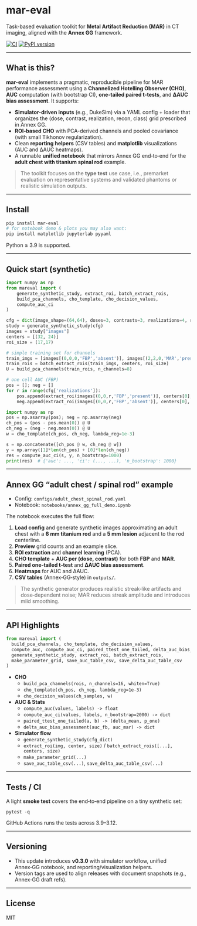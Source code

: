 # mar-eval

Task-based evaluation toolkit for **Metal Artifact Reduction (MAR)** in CT imaging, aligned with the **Annex GG** framework.

[![CI](https://github.com/cdc15000/mar-eval/actions/workflows/tests.yml/badge.svg)](https://github.com/cdc15000/mar-eval/actions/workflows/tests.yml)
[![PyPI version](https://img.shields.io/pypi/v/mar-eval.svg)](https://pypi.org/project/mar-eval/)

---

## What is this?

**mar-eval** implements a pragmatic, reproducible pipeline for MAR performance assessment using a **Channelized Hotelling Observer (CHO)**, **AUC** computation (with bootstrap CI), **one‑tailed paired t‑tests**, and **ΔAUC bias assessment**. It supports:

- **Simulator-driven inputs** (e.g., DukeSim) via a YAML config + loader that organizes the (dose, contrast, realization, recon, class) grid prescribed in Annex GG.
- **ROI‑based CHO** with PCA-derived channels and pooled covariance (with small Tikhonov regularization).
- Clean **reporting helpers** (CSV tables) and **matplotlib** visualizations (AUC and ΔAUC heatmaps).
- A runnable **unified notebook** that mirrors Annex GG end‑to‑end for the **adult chest with titanium spinal rod** example.

> The toolkit focuses on the **type test** use case, i.e., premarket evaluation on representative systems and validated phantoms or realistic simulation outputs.

---

## Install

```bash
pip install mar-eval
# for notebook demo & plots you may also want:
pip install matplotlib jupyterlab pyyaml
```

Python ≥ 3.9 is supported.

---

## Quick start (synthetic)

```python
import numpy as np
from mareval import (
    generate_synthetic_study, extract_roi, batch_extract_rois,
    build_pca_channels, cho_template, cho_decision_values,
    compute_auc_ci
)

cfg = dict(image_shape=(64,64), doses=3, contrasts=3, realizations=4, rng_seed=0)
study = generate_synthetic_study(cfg)
images = study["images"]
centers = [(32, 24)]
roi_size = (17,17)

# simple training set for channels
train_imgs = [images[(0,0,0,'FBP','absent')], images[(2,2,0,'MAR','present')]]
train_rois = batch_extract_rois(train_imgs, centers, roi_size)
U = build_pca_channels(train_rois, n_channels=8)

# one cell AUC (FBP)
pos = []; neg = []
for r in range(cfg['realizations']):
    pos.append(extract_roi(images[(0,0,r,'FBP','present')], centers[0], roi_size).ravel())
    neg.append(extract_roi(images[(0,0,r,'FBP','absent')], centers[0], roi_size).ravel())

import numpy as np
pos = np.asarray(pos); neg = np.asarray(neg)
ch_pos = (pos - pos.mean(0)) @ U
ch_neg = (neg - neg.mean(0)) @ U
w = cho_template(ch_pos, ch_neg, lambda_reg=1e-3)

s = np.concatenate([ch_pos @ w, ch_neg @ w])
y = np.array([1]*len(ch_pos) + [0]*len(ch_neg))
res = compute_auc_ci(s, y, n_bootstrap=1000)
print(res)  # {'auc': ..., 'ci': (..., ...), 'n_bootstrap': 1000}
```

---

## Annex GG “adult chest / spinal rod” example

- Config: `configs/adult_chest_spinal_rod.yaml`
- Notebook: `notebooks/annex_gg_full_demo.ipynb`

The notebook executes the full flow:

1. **Load config** and generate synthetic images approximating an adult chest with a **6 mm titanium rod** and a **5 mm lesion** adjacent to the rod centerline.
2. **Preview** grid counts and an example slice.
3. **ROI extraction** and **channel learning** (PCA).
4. **CHO template** + **AUC per (dose, contrast)** for both **FBP** and **MAR**.
5. **Paired one‑tailed t‑test** and **ΔAUC bias assessment**.
6. **Heatmaps** for AUC and ΔAUC.
7. **CSV tables** (Annex‑GG‑style) in `outputs/`.

> The synthetic generator produces realistic streak‑like artifacts and dose‑dependent noise; MAR reduces streak amplitude and introduces mild smoothing.

---

## API Highlights

```python
from mareval import (
  build_pca_channels, cho_template, cho_decision_values,
  compute_auc, compute_auc_ci, paired_ttest_one_tailed, delta_auc_bias_assessment,
  generate_synthetic_study, extract_roi, batch_extract_rois,
  make_parameter_grid, save_auc_table_csv, save_delta_auc_table_csv
)
```

- **CHO**
  - `build_pca_channels(rois, n_channels=16, whiten=True)`
  - `cho_template(ch_pos, ch_neg, lambda_reg=1e-3)`
  - `cho_decision_values(ch_samples, w)`
- **AUC & Stats**
  - `compute_auc(values, labels) -> float`
  - `compute_auc_ci(values, labels, n_bootstrap=2000) -> dict`
  - `paired_ttest_one_tailed(a, b) -> (delta_mean, p_one)`
  - `delta_auc_bias_assessment(auc_fb, auc_mar) -> dict`
- **Simulator flow**
  - `generate_synthetic_study(cfg_dict)`
  - `extract_roi(img, center, size)` / `batch_extract_rois([...], centers, size)`
  - `make_parameter_grid(...)`
  - `save_auc_table_csv(...)`, `save_delta_auc_table_csv(...)`

---

## Tests / CI

A light **smoke test** covers the end‑to‑end pipeline on a tiny synthetic set:

```
pytest -q
```

GitHub Actions runs the tests across 3.9–3.12.

---

## Versioning

- This update introduces **v0.3.0** with simulator workflow, unified Annex‑GG notebook, and reporting/visualization helpers.
- Version tags are used to align releases with document snapshots (e.g., Annex‑GG draft refs).

---

## License

MIT
